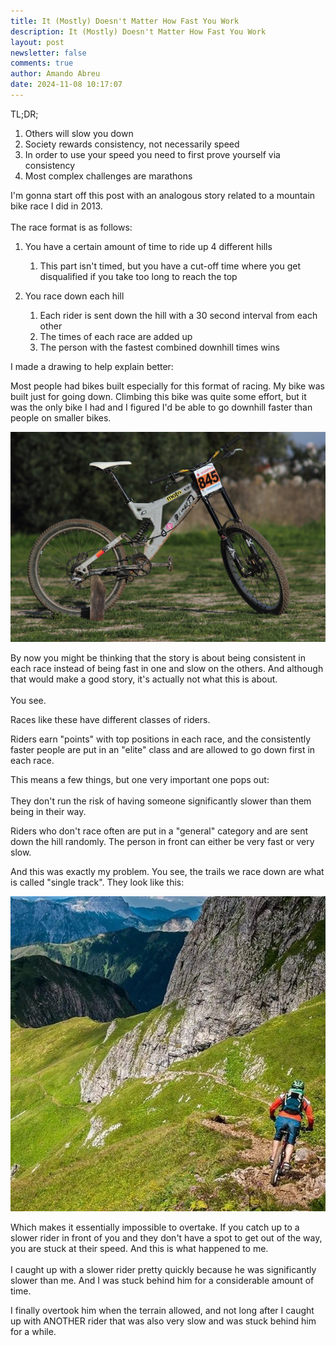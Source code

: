 ```yaml
---
title: It (Mostly) Doesn't Matter How Fast You Work
description: It (Mostly) Doesn't Matter How Fast You Work
layout: post
newsletter: false
comments: true
author: Amando Abreu
date: 2024-11-08 10:17:07
---
```

TL;DR; 

1. Others will slow you down
2. Society rewards consistency, not necessarily speed
3. In order to use your speed you need to first prove yourself via consistency 
4. Most complex challenges are marathons

I'm gonna start off this post with an analogous story related to a mountain bike race I did in 2013.\
\
The race format is as follows:

1. You have a certain amount of time to ride up 4 different hills

   1. This part isn't timed, but you have a cut-off time where you get disqualified if you take too long to reach the top
2. You race down each hill 

   1. Each rider is sent down the hill with a 30 second interval from each other
   2. The times of each race are added up
   3. The person with the fastest combined downhill times wins

I made a drawing to help explain better:

Most people had bikes built especially for this format of racing. My bike was built just for going down. Climbing this bike was quite some effort, but it was the only bike I had and I figured I'd be able to go downhill faster than people on smaller bikes.

![](/assets/images/posts/p5pb9244924.jpeg)

By now you might be thinking that the story is about being consistent in each race instead of being fast in one and slow on the others. And although that would make a good story, it's actually not what this is about.\
\
You see. 

Races like these have different classes of riders. 

Riders earn "points" with top positions in each race, and the consistently faster people are put in an "elite" class and are allowed to go down first in each race. 

This means a few things, but one very important one pops out:\
\
They don't run the risk of having someone significantly slower than them being in their way.

Riders who don't race often are put in a "general" category and are sent down the hill randomly. The person in front can either be very fast or very slow.

And this was exactly my problem. You see, the trails we race down are what is called "single track". They look like this:

![](/assets/images/posts/69a3b0b3dfd66bb2ff36c24cd3e21942.jpeg)

Which makes it essentially impossible to overtake. If you catch up to a slower rider in front of you and they don't have a spot to get out of the way, you are stuck at their speed. And this is what happened to me.\
\
I caught up with a slower rider pretty quickly because he was significantly slower than me. And I was stuck behind him for a considerable amount of time. 

I finally overtook him when the terrain allowed, and not long after I caught up with ANOTHER rider that was also very slow and was stuck behind him for a while.
